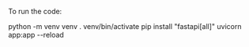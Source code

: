 To run the code:

python -m venv venv
. venv/bin/activate
pip install "fastapi[all]"
uvicorn app:app --reload
